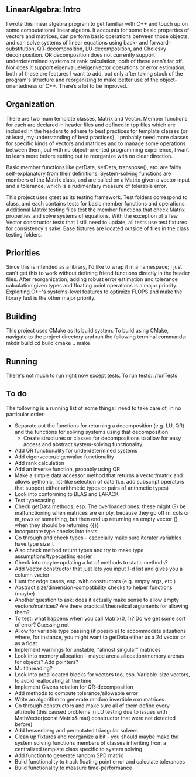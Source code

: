 ## LinearAlgebra: Intro

I wrote this linear algebra program to get familiar with C++ and touch up on some computational linear algebra. It accounts for some basic properties of vectors and matrices, can perform basic operations between those objects, and can solve systems of linear equations using back- and forward-substitution, QR-decomposition, LU-decomposition, and Cholesky decomposition. QR decomposition does not currently support underdetermined systems or rank calculation; both of these aren't far off. Nor does it support eigenvalue/eigenvector operations or error estimation; both of these are features I want to add, but only after taking stock of the program's structure and reorganizing to make better use of the object-orientedness of C++. There’s a lot to be improved.

## Organization

There are two main template classes, Matrix and Vector. Member functions for each are declared in header files and defined in tpp files which are included in the headers to adhere to best practices for template classes (or at least, my understanding of best practices). I probably need more classes for specific kinds of vectors and matrices and to manage some operations between them, but with no object-oriented programming experience, I want to learn more before setting out to reorganize with no clear direction.

Basic member functions like getData, setData, transpose(), etc. are fairly self-explanatory from their definitions. System-solving functions are members of the Matrix class, and are called on a Matrix given a vector input and a tolerance, which is a rudimentary measure of tolerable error.

This project uses gtest as its testing framework. Test folders correspond to class, and each contains tests for basic member functions and operations. Additional Matrix testing files test the member functions that check Matrix properties and solve systems of equations. With the exception of a few Vector constructor tests that I still need to update, all tests use test fixtures for consistency's sake. Base fixtures are located outside of files in the class testing folders.

## Priorities

Since this is intended as a library, I'd like to wrap it in a namespace; I just can't get this to work without defining friend functions directly in the header files. After reorganization, adding robust error estimation and tolerance calculation given types and floating point operations is a major priority. Exploiting C++'s systems-level features to optimize FLOPS and make the library fast is the other major priority.

## Building
This project uses CMake as its build system. To build using CMake, navigate to the project directory and run the following terminal commands:
mkdir build
cd build
cmake ..
make

## Running
There's not much to run right now except tests. To run tests:
./runTests

## To do

The following is a running list of some things I need to take care of, in no particular order:

- Separate out the functions for returning a decomposition (e.g. LU, QR) and the functions for solving systems using that decomposition
    - Create structures or classes for decompositions to allow for easy access and abstract system-solving functionality.
- Add QR functionality for underdetermined systems
- Add eigenvector/eigenvalue functionality
- Add rank calculation
- Add an inverse function, probably using QR
- Make a simple data accessor method that returns a vector/matrix and allows pythonic, list-like selection of data (i.e. add subscript operators that support either arithmetic types or pairs of arithmetic types)
- Look into conforming to BLAS and LAPACK
- Test typecasting
- Check getData methods, esp. The overloaded ones: these might (?) be malfunctioning when matrices are empty, because they go off m_cols or m_rows or something, but then end up returning an empty vector {} when they should be returning {{}}
- Incorporate type checks into tests
- Go through and check types - especially make sure iterator variables have type size_t
- Also check method return types and try to make type assumptions/typecasting easier
- Check into maybe updating a lot of methods to static methods?
- Add Vector constructor that just lets you input 1-d list and gives you a column vector
- Hunt for edge cases, esp. with constructors (e.g. empty args, etc.)
- Abstract size/dimension-compatibility checks to helper functions (maybe)
- Another question to ask: does it actually make sense to allow empty vectors/matrices? Are there practical/theoretical arguments for allowing them?
- To test: what happens when you call Matrix(0, 1)? Do we get some sort of error? Guessing not
- Allow for variable type passing (if possible) to accommodate situations where, for instance, you might want to getData either as a 2d vector or as a float
- Implement warnings for unstable, “almost singular” matrices
- Look into memory allocation - maybe arena allocation/memory arenas for objects? Add pointers?
- Multithreading?
- Look into preallocated blocks for vectors too, esp. Variable-size vectors, to avoid reallocating all the time
- Implement Givens rotation for QR-decomposition
- Add methods to compute tolerance/allowable error
- Write an algorithm to generate random invertible nxn matrices
- Go through constructors and make sure all of them define every attribute (this caused problems in LU testing due to issues with MathVector(const Matrix& mat) constructor that were not detected before)
- Add hessenberg and permutated triangular solvers
- Clean up fixtures and reorganize a bit - you should maybe make the system solving functions members of classes inheriting from a centralized template class specific to system solving
- Add function to generate random SPD matrix
- Build functionality to track floating point error and calculate tolerances
- Build functionality to measure time-performance